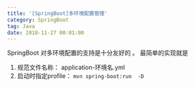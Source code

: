 ```yaml
---
title: '[SpringBoot]多环境配置管理'
category: SpringBoot
tag: Java
date: 2018-11-27 00:01:00
---
```




SpringBoot  对多环境配置的支持是十分友好的 。 最简单的实现就是

1. 规范文件名称：  application-环境名.yml
2. 启动时指定profile：  `mvn spring-boot:run  -D`

